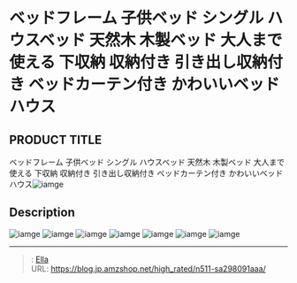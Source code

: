 # ベッドフレーム 子供ベッド シングル ハウスベッド 天然木 木製ベッド 大人まで使える 下収納 収納付き 引き出し収納付き ベッドカーテン付き かわいいベッド ハウス


## PRODUCT TITLE 

ベッドフレーム 子供ベッド シングル ハウスベッド 天然木 木製ベッド 大人まで使える 下収納 収納付き 引き出し収納付き ベッドカーテン付き かわいいベッド ハウス![iamge](nan)

## Description











![iamge](nan)
![iamge](nan)
![iamge](nan)
![iamge](nan)
![iamge](nan)
![iamge](nan)
![iamge](nan)


---

> : [Ella](https://blog.jp.amzshop.net/)  
> URL: https://blog.jp.amzshop.net/high_rated/n511-sa298091aaa/  

